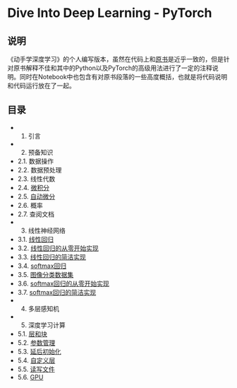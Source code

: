 # Dive Into Deep Learning - PyTorch

## 说明

《动手学深度学习》的个人编写版本，虽然在代码上和[原书](https://zh.d2l.ai/index.html)是近乎一致的，但是针对原书解释不佳和其中的Python以及PyTorch的高级用法进行了一定的注释说明。同时在Notebook中也包含有对原书段落的一些高度概括，也就是将代码说明和代码运行放在了一起。

## 目录

- 1. 引言
- 2. 预备知识
- 2.1. 数据操作
- 2.2. 数据预处理
- 2.3. 线性代数
- 2.4. [微积分](src/2-4.ipynb)
- 2.5. [自动微分](src/2-4.ipynb)
- 2.6. 概率
- 2.7. 查阅文档
- 3. 线性神经网络
- 3.1. [线性回归](src/3-1.ipynb)
- 3.2. [线性回归的从零开始实现](src/3-2.ipynb)
- 3.3. [线性回归的简洁实现](src/3-3.ipynb)
- 3.4. [softmax回归](src/3-4.ipynb)
- 3.5. [图像分类数据集](src/3-5.ipynb)
- 3.6. [softmax回归的从零开始实现](src/3-6.ipynb)
- 3.7. [softmax回归的简洁实现](src/3-7.ipynb)
- 4. 多层感知机
- 5. 深度学习计算
- 5.1. [层和块](src/3-1.ipynb)
- 5.2. [参数管理](src/3-2.ipynb)
- 5.3. [延后初始化](src/3-3.ipynb)
- 5.4. [自定义层](src/3-4.ipynb)
- 5.5. [读写文件](src/3-5.ipynb)
- 5.6. [GPU](src/3-6.ipynb)